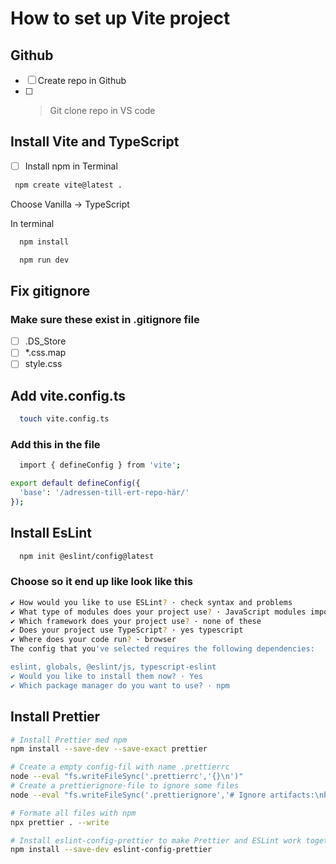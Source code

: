 # How to set up Vite project

## Github
- [ ] Create repo in Github
- [ ] >Git clone repo in VS code

## Install Vite and TypeScript

- [ ] Install npm in Terminal
 ```bash
  npm create vite@latest .
```
Choose Vanilla -> TypeScript
  
In terminal

```bash
  npm install
```

```bash
  npm run dev
```

## Fix gitignore
### Make sure these exist in .gitignore file
- [ ] .DS_Store
- [ ] *.css.map
- [ ] style.css

## Add vite.config.ts
```bash
  touch vite.config.ts
```
### Add this in the file 
```bash
  import { defineConfig } from 'vite';

export default defineConfig({
  'base': '/adressen-till-ert-repo-här/'
});
```
## Install EsLint
```bash
  npm init @eslint/config@latest
```
### Choose so it end up like look like this
```bash
✔ How would you like to use ESLint? · check syntax and problems
✔ What type of modules does your project use? · JavaScript modules import and export
✔ Which framework does your project use? · none of these
✔ Does your project use TypeScript? · yes typescript
✔ Where does your code run? · browser
The config that you've selected requires the following dependencies:

eslint, globals, @eslint/js, typescript-eslint
✔ Would you like to install them now? · Yes
✔ Which package manager do you want to use? · npm
```
## Install Prettier
```bash
# Install Prettier med npm 
npm install --save-dev --save-exact prettier

# Create a empty config-fil with name .prettierrc
node --eval "fs.writeFileSync('.prettierrc','{}\n')"
# Create a prettierignore-file to ignore some files
node --eval "fs.writeFileSync('.prettierignore','# Ignore artifacts:\nbuild\ncoverage\n')"

# Formate all files with npm
npx prettier . --write

# Install eslint-config-prettier to make Prettier and ESLint work together:
npm install --save-dev eslint-config-prettier

```

